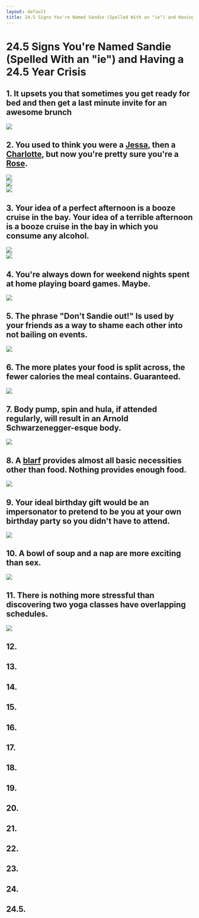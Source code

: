 ```yaml
---
layout: default
title: 24.5 Signs You're Named Sandie (Spelled With an "ie") and Having a 24.5 Year Crisis
---
```


24.5 Signs You're Named Sandie (Spelled With an "ie") and Having a 24.5 Year Crisis
====

## 1. It upsets you that sometimes you get ready for bed and then get a last minute invite for an awesome brunch

<img src="http://i.imgur.com/3PHN92C.gif">

## 2. You used to think you were a [Jessa](http://girls.wikia.com/wiki/Jessa_Johansson), then a [Charlotte](http://en.wikipedia.org/wiki/Charlotte_York), but now you're pretty sure you're a [Rose](http://en.wikipedia.org/wiki/Rose_Nylund).

<img src="http://i.imgur.com/ZxvGoSn.gif">
<br>
<img src="http://i.imgur.com/dQZGCtR.gif">
<br>
<img src="http://i.imgur.com/pUelPh0.gif">

## 3. Your idea of a perfect afternoon is a booze cruise in the bay. Your idea of a terrible afternoon is a booze cruise in the bay in which you consume any alcohol.

<img src="http://i.imgur.com/6Z3Wz2C.gif">
<br>
<img src="http://i.imgur.com/hVEie7V.gif">

## 4. You're always down for weekend nights spent at home playing board games. Maybe.

<img src="http://i.imgur.com/sOv1uUK.gif">

## 5. The phrase "Don't Sandie out!" Is used by your friends as a way to shame each other into not bailing on events.

<img src="http://i.imgur.com/UiRxfUH.gif">

## 6. The more plates your food is split across, the fewer calories the meal contains. Guaranteed.

<img src="http://i.imgur.com/KgtUDuj.jpg">

## 7. Body pump, spin and hula, if attended regularly, will result in an Arnold Schwarzenegger-esque body.

<img src="http://i.imgur.com/7ol8Jhm.gif">

## 8. A [blarf](http://store.americanapparel.net/the-circle-scarf_rsa0503s) provides almost all basic necessities other than food. Nothing provides enough food.

<img src="http://i.imgur.com/ybCMB6C.jpg">

## 9. Your ideal birthday gift would be an impersonator to pretend to be you at your own birthday party so you didn't have to attend.

<img src="http://i.imgur.com/xKoOpTA.jpg">

## 10. A bowl of soup and a nap are more exciting than sex.

<img src="http://i.imgur.com/MAUR9N5.gif">

## 11. There is nothing more stressful than discovering two yoga classes have overlapping schedules.

<img src="http://i.imgur.com/WW2LsBj.gif">

## 12. 

## 13. 

## 14. 

## 15. 

## 16. 

## 17. 

## 18. 

## 19.

## 20.

## 21. 

## 22. 

## 23.

## 24.

## 24.5.

